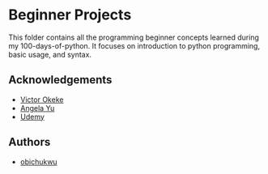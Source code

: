 # **Beginner Projects**

This folder contains all the programming beginner concepts learned during my 100-days-of-python. It focuses on introduction to python programming, basic usage, and syntax.



## Acknowledgements

 - [Victor Okeke](https://x.com/kodiokeke)
 - [Angela Yu](https://x.com/angelayu)
 - [Udemy](https://udemy.com/)


## Authors

- [obichukwu](https://www.github.com/obithelight)
